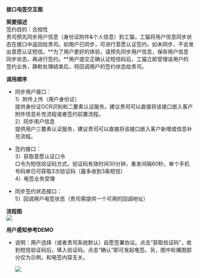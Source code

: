 **接口电签交互图**

**简要描述**  
签约目的：合规性  
贵司预先同步用户信息（身份证附件&个人信息）到工猫，工猫将用户信息同步状态在接口中返回给贵司。如用户已同步，可进行意愿认证签约，如未同步，不会发出意愿认证短信。**为了用户更好的体验，请预先同步用户信息，保存用户信息同步状态，再进行签约。**用户提交正确认证短信码后，工猫立即受理该用户的签约业务，静默处理结束后，将回调用户的签约状态给贵司。

**调用顺序**

* 同步用户接口：  
  1）附件上传（用户身份证）  
  提供身份证OCR识别和二要素认证服务。建议贵司可以直接将该接口嵌入客户附件信息补充流程或者签约前置流程。  
  2）同步用户信息  
  提供用户三要素认证服务，建议贵司可以直接将该接口嵌入客户新增或信息补充流程。

* 签约接口：  
  3）获取意愿认证口令  
  口令为短信验证码方式，验证码有效时间30分钟，重发间隔60秒，单个手机号码单日可获取3次验证码（最多收到3条短信）  
  4）电签业务受理

* 同步签约状态接口：  
  5）回调用户电签状态（贵司需提供一个可用的回调地址）

**流程图**  
![](https://wx2.sinaimg.cn/large/92540662ly1g9wrcoddp1j20l90pejs7.jpg)



**用户感知参考DEMO**

* 说明：用户选择（或者贵司系统默认）自愿签署协议。点击“获取验证码”，收到短信验证码后，填入验证码。点击“确认”即可发起电签。另，图中轮播图部分仅为示例，和电签内容无关。

  ![](https://wx1.sinaimg.cn/large/92540662ly1gbvla2jxy9j20a30igwen.jpg)



